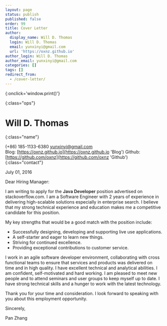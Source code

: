 ```yaml
---
layout: page
status: publish
published: false
order: 99
title: Cover Letter
author:
  display_name: Will D. Thomas
  login: Will D. Thomas
  email: yunxinyi@gmail.com
  url: 'https://oxnz.github.io'
author_login: Will D. Thomas
author_email: yunxinyi@gmail.com
categories: []
tags: []
redirect_from:
  - /cover-letter/
---
```


<style type="text/css">
strong {
	font-weight: 600;
}

.post-header {
	margin-bottom: 0;
}

.post-title {
	display: none;
}

.post-content p {
	font-family: 'Helvetica Neue', Helvetica, Arial, sans-serif;
}

.post-content .ops {
	float: right;
}

.post-content .ops > a:not(:last-child) {
	padding-right: 5px;
}

.post-content .name {
	font-size: 20px;
	font-weight: 400;
}

.post-content .contact {
	color: #666;
	font-size: 14px;
	line-height: 20px;
}

.post-content h1,
.post-content h2,
.post-content h3,
.post-content h4,
.post-content h5,
.post-content h6 {
	font-family: 'Helvetica Neue', Helvetica, Arial, sans-serif;
	font-weight: 600;
}

.post-content h2 {
	font-size: 17px;
	line-height: 28px;
	padding-bottom: 4px;
	border-bottom: 1px solid #ededed;
}

.post-content h3 {
	font-size: 16px;
	line-height: 22px;
}

.post-content h4 {
	font-size: 15px;
	line-height: 22px;
}

@media print {
	.site-header,
	.post-content .ops,
	.site-footer {
		display: none;
	}
}
</style>

[<i class="fa fa-language"></i>](/resume/zh_CN '简体中文')
[<i class="fa fa-print"></i>](# 'Print Resume'){:onclick='window.print()'}
<!--
[<i class="fa fa-download"></i>](/assets/resume.pdf 'Download Resume')
-->
{:class="ops"}

# Will D. Thomas
{:class="name"}

<i class="fa fa-fw fa-phone"></i> (+86) 185-1133-6380
<i class="fa fa-fw fa-envelope-o"></i> [yunxinyi@gmail.com](mailto:yunxinyi@gmail.com)
<br />
<i class="fa fa-fw fa-globe"></i> Blog: [https://oxnz.github.io](https://oxnz.github.io 'Blog')
Github: [https://github.com/oxnz](https://github.com/oxnz 'Github')
{:class="contact"}

July 01, 2016

<!--
Employer's Name
Position or title
Company Name
Employer Street Addr
City, State Zip Code
-->

Dear Hiring Manager:

I am writing to apply for the **Java Developer** position advertised on stackoverflow.com.
I am a Software Engineer with 2 years of experience in delivering high-scalable solutions especially in enterprise search.
I believe that my strong technical experience and education makes me a competitive candidate for this position.

My key strengths that would be a good match with the position include:

* Successfully designing, developing and supporting live use applications.
* A self-starter and eager to learn new things.
* Striving for continued excellence.
* Providing exceptional contributions to customer service.

I work in an agile software developer environment, collaborating with cross functional teams to ensure that services and products was delivered on time and in high quality.
I have excellent technical and analytical abilities.
I am confident, self-motivated and hard working.
I am pleased to meet new people and to attend seminars and user groups to keep myself up to date.
I have strong technical skills and a hunger to work with the latest technology.

Thank you for your time and consideration. I look forward to speaking with you about this employment opportunity.

Sincerely,

Pan Zhang
